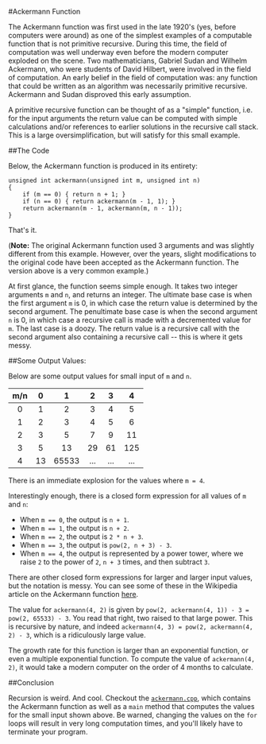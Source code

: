 #Ackermann Function

The Ackermann function was first used in the late 1920's (yes, before computers were around) as one of the simplest examples of a computable function that is not primitive recursive. During this time, the field of computation was well underway even before the modern computer exploded on the scene. Two mathematicians, Gabriel Sudan and Wilhelm Ackermann, who were students of David Hilbert, were involved in the field of computation. An early belief in the field of computation was: any function that could be written as an algorithm was necessarily primitive recursive. Ackermann and Sudan disproved this early assumption.

A primitive recursive function can be thought of as a "simple" function, i.e. for the input arguments the return value can be computed with simple calculations and/or references to earlier solutions in the recursive call stack. This is a large oversimplification, but will satisfy for this small example.

##The Code

Below, the Ackermann function is produced in its entirety:

```
unsigned int ackermann(unsigned int m, unsigned int n) 
{
	if (m == 0) { return n + 1; }
	if (n == 0) { return ackermann(m - 1, 1); }
	return ackermann(m - 1, ackermann(m, n - 1));
}
```

That's it.

(**Note:** The original Ackermann function used 3 arguments and was slightly different from this example. However, over the years, slight modifications to the original code have been accepted as the Ackermann function. The version above is a very common example.)

At first glance, the function seems simple enough. It takes two integer arguments `m` and `n`, and returns an integer. The ultimate base case is when the first argument `m` is 0, in which case the return value is determined by the second argument. The penultimate base case is when the second argument `n` is 0, in which case a recursive call is made with a decremented value for `m`. The last case is a doozy. The return value is a recursive call with the second argument also containing a recursive call -- this is where it gets messy.

##Some Output Values:

Below are some output values for small input of `m` and `n`.

| m/n |  0  |  1  |  2  |  3  |  4  |
| :-: | :-: | :-: | :-: | :-: | :-: |
|  0  |  1  |  2  |  3  |  4  |  5  |  
|  1  |  2  |  3  |  4  |  5  |  6  |
|  2  |  3  |  5  |  7  |  9  |  11 |
|  3  |  5  |  13 |  29 |  61 | 125 |
|  4  |  13 | 65533 | ... | ... | ... |

There is an immediate explosion for the values where `m = 4`. 

Interestingly enough, there is a closed form expression for all values of `m` and `n`:

+ When `m == 0`, the output is `n + 1`.
+ When `m == 1`, the output is `n + 2`.
+ When `m == 2`, the output is `2 * n + 3`.
+ When `m == 3`, the output is `pow(2, n + 3) - 3`.
+ When `m == 4`, the output is represented by a power tower, where we raise `2` to the power of `2`, `n + 3` times, and then subtract `3`. 

There are other closed form expressions for larger and larger input values, but the notation is messy. You can see some of these in the Wikipedia article on the Ackermann function [here](https://en.wikipedia.org/wiki/Ackermann_function).

The value for `ackermann(4, 2)` is given by `pow(2, ackermann(4, 1)) - 3 = pow(2, 65533) - 3`. You read that right, two raised to that large power. This is recursive by nature, and indeed `ackermann(4, 3) = pow(2, ackermann(4, 2) - 3`, which is a ridiculously large value. 

The growth rate for this function is larger than an exponential function, or even a multiple exponential function. To compute the value of `ackermann(4, 2)`, it would take a modern computer on the order of 4 months to calculate. 

##Conclusion

Recursion is weird. And cool. Checkout the [`ackermann.cpp`](https://github.com/aalogancheney/CPlusPlus_For_Everyone/blob/master/Ackermann/ackermann.cpp), which contains the Ackermann function as well as a `main` method that computes the values for the small input shown above. Be warned, changing the values on the `for` loops will result in very long computation times, and you'll likely have to terminate your program. 
